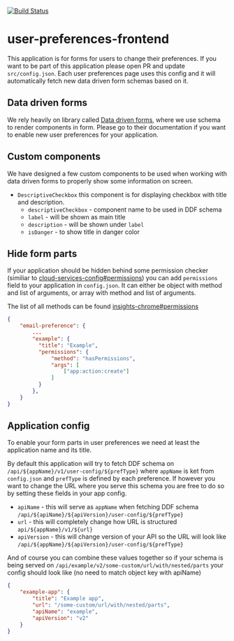 [![Build Status](https://travis-ci.org/RedHatInsights/user-preferences-frontend.svg?branch=master)](https://travis-ci.org/RedHatInsights/user-preferences-frontend)

# user-preferences-frontend

This application is for forms for users to change their preferences. If you want to be part of this application please open PR and update `src/config.json`. Each user preferences page uses this config and it will automatically fetch new data driven form schemas based on it.

## Data driven forms

We rely heavily on library called [Data driven forms](https://data-driven-forms.org/), where we use schema to render components in form. Please go to their documentation if you want to enable new user preferences for your application.

## Custom components

We have designed a few custom components to be used when working with data driven forms to properly show some information on screen.

* `DescriptiveCheckbox` this component is for displaying checkbox with title and description.
    - `descriptiveCheckbox` - component name to be used in DDF schema
    - `label` - will be shown as main title
    - `description` - will be shown under `label`
    - `isDanger` - to show title in danger color

## Hide form parts

If your application should be hidden behind some permission checker (similiar to [cloud-services-config#permissions](https://github.com/RedHatInsights/cloud-services-config/tree/ci-beta#permissionsmethod)) you can add `permissions` field to your application in `config.json`. It can either be object with method and list of arguments, or array with method and list of arguments.

The list of all methods can be found [insights-chrome#permissions](https://github.com/RedHatInsights/insights-chrome#permissions)

```JSON
{
    "email-preference": {
        ...
        "example": {
          "title": "Example",
          "permissions": {
              "method": "hasPermissions",
              "args": [
                  ["app:action:create"]
              ]
          }
        },
    }
}
```

## Application config

To enable your form parts in user preferences we need at least the application name and its title.

By default this application will try to fetch DDF schema on `/api/${appName}/v1/user-config/${prefType}` where `appName` is ket from `config.json` and `prefType` is defined by each preference. If however you want to change the URL where you serve this schema you are free to do so by setting these fields in your app config.

* `apiName` - this will serve as `appName` when fetching DDF schema `/api/${apiName}/${apiVersion}/user-config/${prefType}`
* `url` - this will completely change how URL is structured `api/${appName}/v1/${url}`
* `apiVersion` - this will change version of your API so the URL will look like `/api/${appName}/${apiVersion}/user-config/${prefType}`

And of course you can combine these values together so if your schema is being served on `/api/example/v2/some-custom/url/with/nested/parts` your config should look like (no need to match object key with apiName)

```JSON
{
    "example-app": {
        "title": "Example app",
        "url": "/some-custom/url/with/nested/parts",
        "apiName": "example",
        "apiVersion": "v2"
    }
}
```
